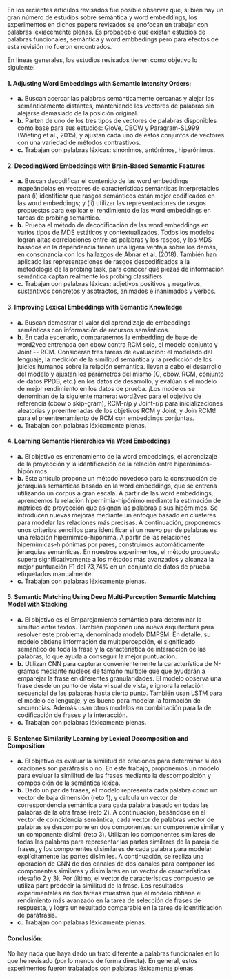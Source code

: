 En los recientes artículos revisados fue posible observar que, si bien hay un gran número de estudios sobre semántica y word embeddings, los experimentos en dichos
papers revisados se enofocan en trabajar con palabras léxiacemente plenas. Es probabeble que existan estudios de palabras funcionales, semántica 
y word embbedings pero para efectos de esta revisión no fueron encontrados.   

En líneas generales, los estudios revisados tienen como objetivo lo siguiente: 

#### 1. Adjusting Word Embeddings with Semantic Intensity Orders:
- **a.** Buscan acercar las palabras semánticamente cercanas y alejar las semánticamente distantes,
manteniendo los vectores de palabras sin alejarse demasiado de la posición original.
- **b.** Parten de uno de los tres tipos de vectores de palabras disponibles como base para sus estudios: GloVe, CBOW y Paragram-SL999
(Wieting et al., 2015); y ajustan cada uno de estos conjuntos de vectores con una variedad de métodos contrastivos. 
- **c.** Trabajan con palabras léxicas: sinónimos, antónimos, hiperónimos.

#### 2. DecodingWord Embeddings with Brain-Based Semantic Features
- **a.** Buscan decodificar el contenido de las word embeddings mapeándolas en vectores de características semánticas interpretables para
 (i) identificar qué rasgos semánticos están mejor codificados en las word embeddings;
 y (ii) utilizar las representaciones de rasgos propuestas para explicar el rendimiento de las word embeddings en tareas de probing semántico.
- **b.** Prueba el método de decodificación de las word embeddings en varios tipos de MDS estáticos y contextualizados. 
Todos los modelos logran altas correlaciones entre las palabras y los rasgos, y los MDS basados en la dependencia tienen una ligera ventaja
sobre los demás, en consonancia con los hallazgos de Abnar et al. (2018).
También han aplicado las representaciones de rasgos descodificados a la metodología de la probing task,
para conocer qué piezas de información semántica captan realmente los probing classifiers.
- **c.** Trabajan con palabras léxicas: adjetivos positivos y negativos, sustantivos concretos y asbtractos, animados e inanimados y verbos.

#### 3. Improving Lexical Embeddings with Semantic Knowledge
- **a.** Buscan demostrar el valor del aprendizaje de embeddings semánticas con información de recursos semánticos.
- **b.** En cada escenario, compararemos la embedding de base de word2vec entrenada con cbow contra RCM solo, el modelo conjunto y Joint -- RCM.
Consideran tres tareas de evaluación: el modelado del lenguaje, la medición de la similitud semántica y la predicción de los juicios humanos 
sobre la relación semántica.
llevan a cabo el desarrollo del modelo y ajustan los parámetros del mismo (C, cbow, RCM, conjunto de datos PPDB, etc.) en los datos de desarrollo, y evalúan s el modelo
de mejor rendimiento en los datos de prueba. ¡Los modelos se denominan de la siguiente manera: word2vec para el objetivo de referencia (cbow o skip-gram), RCM-r/p y Joint-r/p para 
inicializaciones aleatorias y preentrenadas de los objetivos RCM y Joint, y Join RCMt! para el preentrenamiento de RCM con embeddings conjuntas.
- **c.** Trabajan con palabras léxicamente plenas.

#### 4. Learning Semantic Hierarchies via Word Embeddings
- **a.** El objetivo es entrenamiento de la word embeddings, el aprendizaje de la proyección y la identificación de la relación entre hiperónimos-hipónimos. 
- **b.** Este artículo propone un método novedoso para la construcción de jerarquías semánticas basado en la word embeddings, que se entrena utilizando un corpus a gran escala. 
A partir de las word embeddings, aprendemos la relación hipernimia-hipónimo mediante la estimación de matrices de proyección que asignan las palabras a sus hipérnimos.
Se introducen nuevas mejoras mediante un enfoque basado en clústeres para modelar las relaciones más precisas. A continuación, proponemos unos criterios sencillos para identificar 
si un nuevo par de palabras es una relación hipernímico-hipónima. A partir de las relaciones hipernímicas-hipónimas por pares, construimos automáticamente jerarquías semánticas.
En nuestros experimentos, el método propuesto supera significativamente a los métodos más avanzados y alcanza la mejor puntuación F1 del 73,74% en un conjunto de datos de prueba
etiquetados manualmente. 
- **c.** Trabajan con palabras léxicamente plenas. 

#### 5. Semantic Matching Using Deep Multi-Perception Semantic Matching Model with Stacking 
- **a.** El objetivo es el Emparejamiento semántico para determinar la similtud entre textos. También proponen una nueva arquitectura para resolver este problema, 
denominada modelo DMPSM. En detalle, su modelo obtiene información de multipercepción, el significado semántico de toda la frase y la característica de 
interacción de las palabras, lo que ayuda a conseguir la mejor puntuación.
- **b.** Utilizan CNN para capturar convenientemente la característica de N-gramas mediante núcleos de tamaño múltiple que que ayudarán a emparejar 
la frase en diferentes granularidades. El modelo observa una frase desde un punto de vista vi sual de vista, e ignora la relación secuencial 
de las palabras hasta cierto punto. También usan  LSTM para el modelo de lenguaje, y es bueno para modelar la formación de secuencias. Además usan otros modelos en combinación 
para  la de codificación de frases y la interacción. 
- **c.** Trabajan con palabras léxicamente plenas.


#### 6. Sentence Similarity Learning by Lexical Decomposition and Composition

- **a.** El objetivo es evaluar la similitud de oraciones para determinar si dos oraciones son paráfrasis o no. En este trabajo, proponemos un modelo para evaluar la similitud de las frases mediante la descomposición y composición de la semántica léxica. 
- **b.** Dado un par de frases, el modelo representa cada palabra como un vector de baja dimensión (reto 1), y calcula un vector de correspondencia semántica para cada palabra basado en todas las palabras de la otra frase (reto 2). A continuación, basándose en el vector de coincidencia semántica, cada vector de palabras vector de palabras se descompone en dos componentes: un componente similar y un componente disímil (reto 3).
Utilizan los componentes similares de todas las palabras para representar las partes similares de la pareja de frases, y los componentes disimilares de cada palabra para modelar explícitamente las partes disímiles. A continuación, se realiza una operación de CNN de dos canales de dos canales para componer los componentes similares y disimilares en un vector de características (desafío 2 y 3). Por último, el vector de características compuesto se utiliza para predecir la similitud de la frase. Los resultados experimentales en dos tareas muestran que el modelo obtiene el rendimiento más avanzado en la tarea de selección de frases de respuesta, y logra un resultado comparable en la tarea de identificación de paráfrasis.
- **c.** Trabajan con palabras léxicamente plenas.


#### Conclusión:
No hay nada que haya dado un trato diferente a palabras funcionales en lo que he revisado (por lo menos de forma directa). En general, estos experimentos fueron trabajados con palabras léxicamente plenas. 
